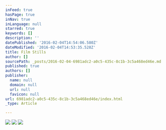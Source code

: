 ```yaml
---
inFeed: true
hasPage: true
inNav: true
inLanguage: null
starred: true
keywords: []
description: ''
datePublished: '2016-02-04T14:54:06.580Z'
dateModified: '2016-02-04T14:53:35.528Z'
title: Film Stills
author: []
sourcePath: _posts/2016-02-04-6981adc2-a0c5-435c-8c1b-3c5a468ed46e.md
published: true
authors: []
publisher:
  name: null
  domain: null
  url: null
  favicon: null
url: 6981adc2-a0c5-435c-8c1b-3c5a468ed46e/index.html
_type: Article

---
```

![](https://the-grid-user-content.s3-us-west-2.amazonaws.com/c9f602b3-8294-4b62-8725-133849c9c7e7.jpg)
![](https://the-grid-user-content.s3-us-west-2.amazonaws.com/2f7f1f71-3919-49c8-9f0e-d90f83150856.jpg)
![](https://the-grid-user-content.s3-us-west-2.amazonaws.com/f89a4aa5-6394-469c-aaaf-3ed58e002d39.jpg)